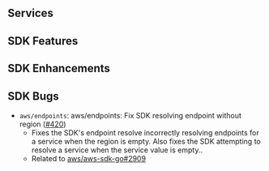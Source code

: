 Services
---

SDK Features
---

SDK Enhancements
---

SDK Bugs
---
* `aws/endpoints`: aws/endpoints: Fix SDK resolving endpoint without region ([#420](https://github.com/aws/aws-sdk-go-v2/pull/420))
  * Fixes the SDK's endpoint resolve incorrectly resolving endpoints for a service when the region is empty. Also fixes the SDK attempting to resolve a service when the service value is empty..
  * Related to [aws/aws-sdk-go#2909](https://github.com/aws/aws-sdk-go/issues/2909)
